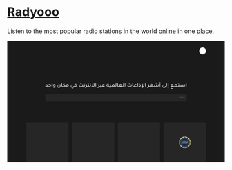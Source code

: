 # [Radyooo](https://i7zaari.github.io/radyooo/)

Listen to the most popular radio stations in the world online in one place.

![Home screenshot](screenshots/home.jpg)